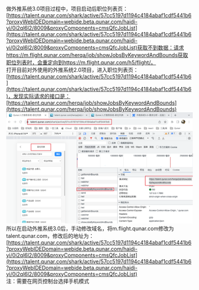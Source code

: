 做外推系统3.0项目过程中，项目启动后职位列表页：[https://talent.qunar.com/shark/active/57cc5197d1194c4184abaf1cdf5441b6?proxyWebIDEDomain=webide.beta.qunar.com/haidi-yi/0i2ql6l2/8009&proxyComponents=cmsQfcJobList](https://talent.qunar.com/shark/active/57cc5197d1194c4184abaf1cdf5441b6?proxyWebIDEDomain=webide.beta.qunar.com/haidi-yi/0i2ql6l2/8009&proxyComponents=cmsQfcJobList)获取不到数据：请求https://m.flight.qunar.com/herqa/job/showJobsByKeywordAndBounds获取职位列表时，会重定向到https://m.flight.qunar.com/h5/flight/。<br />打开目前对外使用的外推系统2.0项目，进入职位列表页：[https://talent.qunar.com/shark/active/57cc5197d1194c4184abaf1cdf5441b6](https://talent.qunar.com/shark/active/57cc5197d1194c4184abaf1cdf5441b6)，发现实际请求的接口是：[https://talent.qunar.com/herqa/job/showJobsByKeywordAndBounds](https://talent.qunar.com/herqa/job/showJobsByKeywordAndBounds)<br />![image.png](../../images/3c980318c99d0b134da63bb13bc3087e.png)<br />所以在启动外推系统3.0后，手动修改域名，将m.flight.qunar.com修改为talent.qunar.com，修改后的地址为：[https://talent.qunar.com/shark/active/57cc5197d1194c4184abaf1cdf5441b6?proxyWebIDEDomain=webide.beta.qunar.com/haidi-yi/0i2ql6l2/8009&proxyComponents=cmsQfcJobList](https://talent.qunar.com/shark/active/57cc5197d1194c4184abaf1cdf5441b6?proxyWebIDEDomain=webide.beta.qunar.com/haidi-yi/0i2ql6l2/8009&proxyComponents=cmsQfcJobList)<br />注：需要在网页控制台选择手机模式
